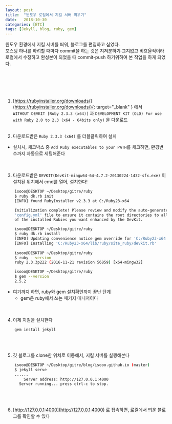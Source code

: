 ```yaml
---
layout: post
title:  "윈도우 로컬에서 지킬 서버 띄우기"
date:   2018-10-30
categories: [ETC]
tags: [Jekyll, blog, ruby, gem]
---
```


윈도우 환경에서 지킬 서버를 띄워, 블로그를 편집하고 싶었다.  
포스팅 하나를 하려할 때마다 commit을 하는 것은 ~~지저분하기 그지없고~~ 비효율적이라  
로컬에서 수정하고 완성본이 되었을 때 commit-push 하기위하여 본 작업을 하게 되었다.

#  　　

1. [https://rubyinstaller.org/downloads/](https://rubyinstaller.org/downloads/){: target="_blank" } 에서  
  `WITHOUT DEVKIT [Ruby 2.3.3 (x64)]` 과 `DEVELOPMENT KIT (OLD) For use with Ruby 2.0 to 2.3 (x64 - 64bits only)` 을 다운로드
<br/><br/>

2. 다운로드받은 `Ruby 2.3.3 (x64)` 를 더블클릭하여 설치   
  - 설치시, 체크박스 중 `Add Ruby executables to your PATH`를 체크하면, 환경변수까지 자동으로 세팅해준다  
<br/><br/>

3. 다운로드받은 `DEVKIT(DevKit-mingw64-64-4.7.2-20130224-1432-sfx.exe)` 이 설치된 위치에서 cmd를 열어, 설치한다!  
  ```bash
      isooo@DESKTOP ~/Desktop/gitre/ruby
      $ ruby dk.rb init
      [INFO] found RubyInstaller v2.3.3 at C:/Ruby23-x64

      Initialization complete! Please review and modify the auto-generated
      'config.yml' file to ensure it contains the root directories to all
      of the installed Rubies you want enhanced by the DevKit.

      isooo@DESKTOP ~/Desktop/gitre/ruby
      $ ruby dk.rb install
      [INFO] Updating convenience notice gem override for 'C:/Ruby23-x64'
      [INFO] Installing 'C:/Ruby23-x64/lib/ruby/site_ruby/devkit.rb'
      
      isooo@DESKTOP ~/Desktop/gitre/ruby
      $ ruby --version
      ruby 2.3.3p222 (2016-11-21 revision 56859) [x64-mingw32]

      isooo@DESKTOP ~/Desktop/gitre/ruby
      $ gem --version
      2.5.2
  ```
  - 여기까지 하면, ruby와 gem 설치확인까지 끝난 단계
    - gem은 ruby에서 쓰는 패키지 매니저이다  
<br/><br/>

4. 이제 지킬을 설치한다
  ```
      gem install jekyll
  ```  
<br/><br/>

5. 깃 블로그를 clone한 위치로 이동해서, 지킬 서버를 실행해본다
  ```bash
      isooo@DESKTOP ~/Desktop/gitre/blog/isooo.github.io (master)
      $ jekyll serve
      ......
          Server address: http://127.0.0.1:4000
        Server running... press ctrl-c to stop.
  ```
<br/><br/>  

6. [http://127.0.0.1:4000](http://127.0.0.1:4000) 로 접속하면, 로컬에서 띄운 블로그를 확인할 수 있다
